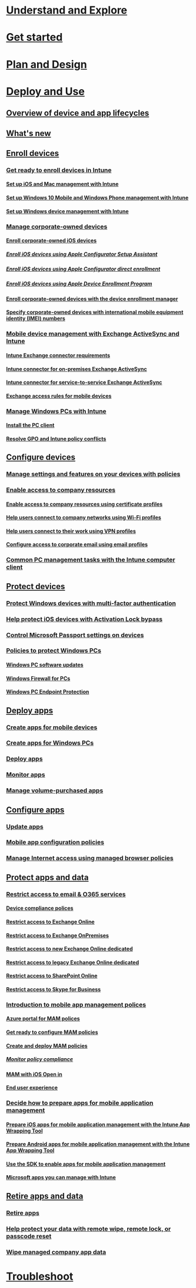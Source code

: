 # [Understand and Explore](/intune/understand/introduction-to-microsoft-intune)
# [Get started](/intune/getstarted/what-to-know-before-you-start-microsoft-intune)
# [Plan and Design](/intune/plandesign/migrating-to-intune)

# [Deploy and Use](overview-of-device-and-app-lifecycles-in-microsoft-intune.md)
## [Overview of device and app lifecycles](overview-of-device-and-app-lifecycles-in-microsoft-intune.md)
## [What's new](what-s-new-in-microsoft-intune.md)

## [Enroll devices](enroll-devices-in-microsoft-intune.md)
### [Get ready to enroll devices in Intune](get-ready-to-enroll-devices-in-microsoft-intune.md)
#### [Set up iOS and Mac management with Intune](set-up-ios-and-mac-management-with-microsoft-intune.md)
#### [Set up Windows 10 Mobile and Windows Phone management with Intune](set-up-windows-phone-management-with-microsoft-intune.md)
#### [Set up Windows device management with Intune](set-up-windows-device-management-with-microsoft-intune.md)
### [Manage corporate-owned devices](manage-corporate-owned-devices.md)
#### [Enroll corporate-owned iOS devices](enroll-corporate-owned-ios-devices-in-microsoft-intune.md)
##### [Enroll iOS devices using Apple Configurator Setup Assistant](ios-setup-assistant-enrollment.md)
##### [Enroll iOS devices using Apple Configurator direct enrollment](ios-direct-enrollment.md)
##### [Enroll iOS devices using Apple Device Enrollment Program](ios-device-enrollment-program.md)
#### [Enroll corporate-owned devices with the device enrollment manager](ios-device-enrollment-program.md)
#### [Specify corporate-owned devices with international mobile equipment identity (IMEI) numbers](specify-corporate-owned-devices-with-international-mobile-equipment-identity-imei-numbers.md)
### [Mobile device management with Exchange ActiveSync and Intune](mobile-device-management-with-exchange-activesync-and-microsoft-intune.md)
#### [Intune Exchange connector requirements](intune-exchange-connector-requirements.md)
#### [Intune connector for on-premises Exchange ActiveSync](intune-on-premises-exchange-connector.md)
#### [Intune connector for service-to-service Exchange ActiveSync](intune-service-to-service-exchange-connector.md)
#### [Exchange access rules for mobile devices](exchange-access-rules-for-mobile-devices.md)
### [Manage Windows PCs with Intune](manage-windows-pcs-with-microsoft-intune.md)
#### [Install the PC client](install-the-windows-pc-client-with-microsoft-intune.md)
#### [Resolve GPO and Intune policy conflicts](resolve-gpo-and-microsoft-intune-policy-conflicts.md)

## [Configure devices](manage-settings-and-features-on-your-devices-with-microsoft-intune-policies.md)

### [Manage settings and features on your devices with policies](manage-settings-and-features-on-your-devices-with-microsoft-intune-policies.md)
### [Enable access to company resources](enable-access-to-company-resources-with-microsoft-intune.md)
#### [Enable access to company resources using certificate profiles](enable-access-to-company-resources-using-certificate-profiles-with-microsoft-intune.md)
#### [Help users connect to company networks using Wi-Fi profiles](help-users-connect-to-company-networks-using-wi-fi-profiles-with-microsoft-intune.md)
#### [Help users connect to their work using VPN profiles ](help-users-connect-to-their-work-using-vpn-profiles-with-microsoft-intune.md)
#### [Configure access to corporate email using email profiles](configure-access-to-corporate-email-using-email-profiles-with-microsoft-intune.md)
### [Common PC management tasks with the Intune computer client](common-windows-pc-management-tasks-with-the-microsoft-intune-computer-client.md)

## [Protect devices](protect-data-and-devices-with-microsoft-intune.md)
### [Protect Windows devices with multi-factor authentication](protect-windows-devices-with-multi-factor-authentication.md)
### [Help protect iOS devices with Activation Lock bypass](help-protect-ios-devices-with-activation-lock-bypass-for-microsoft-intune.md)
### [Control Microsoft Passport settings on devices](control-microsoft-passport-settings-on-devices-with-microsoft-intune.md)
### [Policies to protect Windows PCs](policies-to-protect-windows-pcs-in-microsoft-intune.md)
#### [Windows PC software updates](keep-windows-pcs-up-to-date-with-software-updates-in-microsoft-intune.md)
#### [Windows Firewall for PCs](help-protect-windows-pcs-using-windows-firewall-policies-in-microsoft-intune.md)
#### [Windows PC Endpoint Protection](help-secure-windows-pcs-with-endpoint-protection-for-microsoft-intune.md)

## [Deploy apps](deploy-apps-to-mobile-devices-in-microsoft-intune.md)
### [Create apps for mobile devices](create-apps-for-mobile-devices-in-microsoft-intune.md)
### [Create apps for Windows PCs](create-apps-for-windows-pcs-in-microsoft-intune.md)
### [Deploy apps](deploy-apps-in-microsoft-intune.md)
### [Monitor apps](monitor-apps-in-microsoft-intune.md)
### [Manage volume-purchased apps](manage-volume-purchased-apps-in-microsoft-intune.md)

## [Configure apps](update-apps-using-microsoft-intune.md)
### [Update apps ](update-apps-using-microsoft-intune.md)
### [Mobile app configuration policies](configure-ios-apps-with-mobile-app-configuration-policies-in-microsoft-intune.md)
### [Manage Internet access using managed browser policies](manage-internet-access-using-managed-browser-policies.md)


## [Protect apps and data](protect-apps-and-data-with-microsoft-intune.md)

### [Restrict access to email & O365 services](restrict-access-to-email-and-o365-services-with-microsoft-intune.md)
#### [Device compliance polices](introduction-to-device-compliance-policies-in-microsoft-intune.md)
#### [Restrict access to Exchange Online](restrict-access-to-exchange-online-with-microsoft-intune.md)
#### [Restrict access to Exchange OnPremises](restrict-access-to-exchange-onpremises-with-microsoft-intune)
#### [Restrict access to new Exchange Online dedicated]()
#### [Restrict access to legacy Exchange Online dedicated]()
#### [Restrict access to SharePoint Online](restrict-access-to-sharepoint-online-with-microsoft-intune.md)
#### [Restrict access to Skype for Business](restrict-access-to-skype-for-business-online-with-microsoft-intune.md)

### [Introduction to mobile app management polices](introduction-to-mobile-app-management-policies-with-microsoft-intune)
#### [Azure portal for MAM polices](azure-portal-for-microsoft-intune-mam-policies)
#### [Get ready to configure MAM policies](get-ready-to-configure-mobile-app-management-policies-with-microsoft-intune)
#### [Create and deploy MAM policies](create-and-deploy-mobile-app-management-policies-with-microsoft-intune)
##### [Monitor policy compliance](monitor-mobile-app-management-policies-with-microsoft-intune)
#### [MAM with iOS Open in](microsoft-intune-mobile-app-management-policies-and-ios-open-in)
#### [End user experience](end-user-experience-for-apps-associated-with-microsoft-intune-mobile-app-management-policies)



### [Decide how to prepare apps for mobile application management](decide-how-to-prepare-apps-for-mobile-application-management-with-microsoft-intune.md)
#### [Prepare iOS apps for mobile application management with the Intune App Wrapping Tool](prepare-ios-apps-for-mobile-application-management-with-the-microsoft-intune-app-wrapping-tool.md)
#### [Prepare Android apps for mobile application management with the Intune App Wrapping Tool](prepare-android-apps-for-mobile-application-management-with-the-microsoft-intune-app-wrapping-tool.md)
#### [Use the SDK to enable apps for mobile application management](use-the-sdk-to-enable-apps-for-mobile-application-management.md)
#### [Microsoft apps you can manage with Intune](microsoft-apps-you-can-manage-with-intune.md)

## [Retire apps and data](retire-apps-using-microsoft-intune.md)
### [Retire apps ](retire-apps-using-microsoft-intune.md)
### [Help protect your data with remote wipe, remote lock, or passcode reset](help-protect-your-data-with-remote-wipe,-remote-lock,-or-passcode-reset-using-microsoft-intune.md)
### [Wipe managed company app data](Wipe-managed-company-app-data-with-microsoft-intune.md)


# [Troubleshoot](/intune/troubleshoot/how-to-get-support-for-microsoft-intune)
